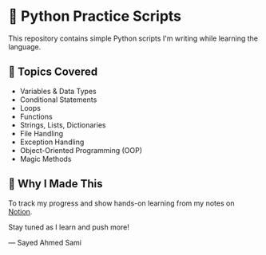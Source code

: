# 🐍 Python Practice Scripts

This repository contains simple Python scripts I'm writing while learning the language.

## 🧠 Topics Covered

- Variables & Data Types
- Conditional Statements
- Loops
- Functions
- Strings, Lists, Dictionaries
- File Handling
- Exception Handling
- Object-Oriented Programming (OOP)
- Magic Methods

## 🚀 Why I Made This

To track my progress and show hands-on learning from my notes on [Notion](https://sepia-baboon-f0a.notion.site/Python-Alpha-Notes-21d740b8b3c380149247ca17a25be665).

Stay tuned as I learn and push more!

— Sayed Ahmed Sami

